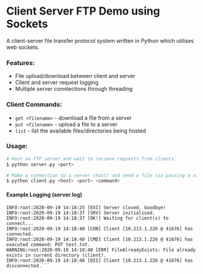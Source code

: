 # Client Server FTP Demo using Sockets

A client-server file transfer protocol system written in Python which utilises web sockets.

### Features:
- File upload/download between client and server
- Client and server request logging
- Multiple server conntections through threading

### Client Commands:
- `get <filename>` - download a file from a server
- `put <filename>` - upload a file to a server
- `list` - list the available files/directories being hosted

### Usage:
```bash
# Host an FTP server and wait to recieve requests from clients
$ python server.py <port>

# Make a connection to a server (host) and send a file via passing a valid command
$ python client.py <host> <port> <command>
```

#### Example Logging (server.log)
```log
INFO:root:2020-09-19 14:18:25 [EXI] Server closed. Goodbye!
INFO:root:2020-09-19 14:18:37 [SRV] Server initialised.
INFO:root:2020-09-19 14:18:37 [OK!] Waiting for client(s) to connect...
INFO:root:2020-09-19 14:18:40 [CON] Client [10.213.1.226 @ 41676] has connected.
INFO:root:2020-09-19 14:18:40 [CMD] Client [10.213.1.226 @ 41676] has executed command: PUT test.txt.
WARNING:root:2020-09-19 14:18:40 [ERR] FileAlreadyExists: File already exists in current directory (client).
INFO:root:2020-09-19 14:18:40 [DIS] Client [10.213.1.226 @ 41676] has disconnected.```
